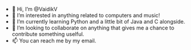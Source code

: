 - 👋 Hi, I’m @VaidikV
- 👀 I’m interested in anything related to computers and music! 
- 🌱 I’m currently learning Python and a little bit of Java and C alongside.
- 💞️ I’m looking to collaborate on anything that gives me a chance to contribute something uselful.
- 📫 You can reach me by my email.

<!---
VaidikV/VaidikV is a ✨ special ✨ repository because its `README.md` (this file) appears on your GitHub profile.
You can click the Preview link to take a look at your changes.
--->
